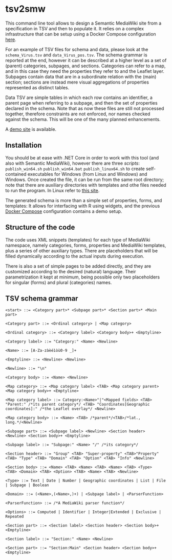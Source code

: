 # tsv2smw

This command line tool allows to design a Semantic MediaWiki site from a specification in TSV and then to populate it. It relies on a complex infrastructure that can be setup using a Docker Compose configuration [here](https://github.com/mfalda/docker-smw).

For an example of TSV files for schema and data, please look at the `schema_Virus.tsv` and `data_Virus_pos.tsv`. The schema grammar is reported at the end, however it can be described at a higher level as a set of (parent) categories, subpages, and sections. Categories can refer to a map, and in this case they need the properties they refer to and the Leaflet layer. Subpages contain data that are in a subordinate relation with the (main) section; sections are instead mere visual aggregations of properties represented as distinct tables. 

Data TSV are simple tables in which each row contains an identifier, a parent page when referring to a subpage, and then the set of properties declared in the schema. Note that as now these files are still not processed together, therefore constraints are not enforced, nor names checked against the schema. This will be one of the many planned enhancements.

A [demo site](https://dbnsdemo.neuroscienze.unipd.it/wiki/Main_Page) is available.


## Installation

You should be at ease with .NET Core in order to work with this tool (and also with Semantic MediaWiki), however there are three _scripts_: `publish_win64.sh` `publish_win64.bat` `publish_linux64.sh` to create self-contained executables for Windows (from Linux and Windows) and Windows. Once created the file, it can be run from the same root directory; note that there are auxiliary directories with templates and othe files needed to run the program. In Linux refer to [this site](https://docs.microsoft.com/en-us/dotnet/core/install/linux).

The generated schema is more than a simple set of properties, forms, and templates: It allows for interfacing with R using widgets, and the previous [Docker Compose](https://github.com/mfalda/docker-smw) configuration contains a demo setup.


## Structure of the code

The code uses XML snippets (templates) for each type of MediaWiki namespace, namely categories, forms, properties and MediaWiki templates, plus a series of other auxiliary types. There are placeholders that will be filled dynamically according to the actual inputs during execution.

There is also a set of simple pages to be added directly, and they are customized according to the desired (natural) language. Their parametrization it kept at minimum, being possible only two placeholders for singular (forms) and plural (categories) names.


## TSV schema grammar


```
<start> ::= <Category part>* <Subpage part>* <Section part>* <Main part>

<Category part> ::= <Ordinal category> | <Map category>

<Ordinal category> ::= <Category label> <Category body>+ <Emptyline>

<Category label> ::= "Category:" <Name> <Newline>

<Name> ::= [A-Za-zàèéìòù0-9 _]+

<Emptyline> ::= <Newline> <Newline>

<Newline> ::= "\n"

<Category body> ::= <Name> <Newline>

<Map category> ::= <Map category label> <TAB> <Map category parent> <Map category body>+ <Emptyline>

<Map category label> ::= Category:<Name>"|"<Mapped fields> <TAB> "Parent:" /*its parent category*/ <TAB> "Coordinates[Geographic coordinates]:" /*the Leaflet overlay*/ <Newline>

<Map category body> ::= <Name> <TAB> /*parent*/<TAB>/*lat., long.*/<Newline>

<Subpage part> ::= <Subpage label> <Newline> <Section header> <Newline> <Section body>+ <Emptyline>

<Subpage label> ::= "Subpage:" <Name> "/" /*its category*/

<Section header> ::= "Group" <TAB> "Super-property" <TAB>"Property"
<TAB> "Type" <TAB> "Domain" <TAB> "Option" <TAB> "Info" <Newline>

<Section body> ::= <Name> <TAB> <Name> <TAB> <Name> <TAB> <Type>
<TAB> <Domain> <TAB> <Option> <TAB> <Name> <TAB> <Newline>

<Type> ::= Text | Date | Number | Geographic coordinates | List | File | Subpage | Boolean

<Domain> ::= (<Name>,(<Name>,)+) | <Subpage label> | <ParserFunction>

<ParserFunction> ::= /*A MediaWiki parser function*/

<Options> ::= Computed | Identifier | Integer|Extended | Exclusive | Repeated

<Section part> ::= <Section label> <Section header> <Section body>+ <Emptyline>

<Section label> ::= "Section:" <Name> <Newline>

<Section part> ::= "Section:Main" <Section header> <Section body>+ <Emptyline>

```
